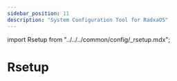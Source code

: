 ```yaml
---
sidebar_position: 11
description: "System Configuration Tool for RadxaOS"
---
```


import Rsetup from "../../../common/config/\_rsetup.mdx";

# Rsetup

<Rsetup />
